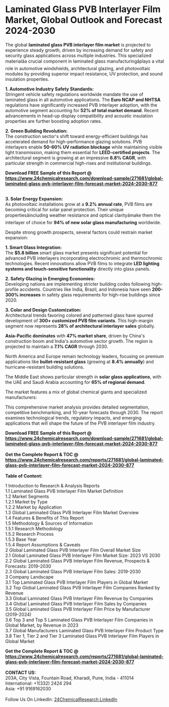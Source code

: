 <h1>Laminated Glass PVB Interlayer Film Market, Global Outlook and Forecast 2024-2030</h1><p>The global <strong>laminated glass PVB interlayer film market</strong> is projected to experience steady growth, driven by increasing demand for safety and security glass applications across multiple industries. This specialized materialâa crucial component in laminated glass manufacturingâplays a vital role in automotive windshields, architectural glazing, and photovoltaic modules by providing superior impact resistance, UV protection, and sound insulation properties.</p><p><strong>1. Automotive Industry Safety Standards:</strong><br>
Stringent vehicle safety regulations worldwide mandate the use of laminated glass in all automotive applications. The <strong>Euro NCAP and NHTSA</strong> regulations have significantly increased PVB interlayer adoption, with the automotive segment accounting for <strong>52% of total market demand</strong>. Recent advancements in head-up display compatibility and acoustic insulation properties are further boosting adoption rates.</p><p><strong>2. Green Building Revolution:</strong><br>
The construction sector's shift toward energy-efficient buildings has accelerated demand for high-performance glazing solutions. PVB interlayers enable <strong>50-60% UV radiation blockage</strong> while maintaining visible light transmission, making them essential for <strong>LEED-certified projects</strong>. The architectural segment is growing at an impressive <strong>6.8% CAGR</strong>, with particular strength in commercial high-rises and institutional buildings.</p><div><b>Download FREE Sample of this Report @ 
            <a href="https://www.24chemicalresearch.com/download-sample/271681/global-laminated-glass-pvb-interlayer-film-forecast-market-2024-2030-877">
            https://www.24chemicalresearch.com/download-sample/271681/global-laminated-glass-pvb-interlayer-film-forecast-market-2024-2030-877</a></b></div><br><p><strong>3. Solar Energy Expansion:</strong><br>
As photovoltaic installations grow at a <strong>9.2% annual rate</strong>, PVB films are becoming critical for solar panel protection. Their unique propertiesâincluding weather resistance and optical clarityâmake them the interlayer of choice for <strong>94% of new solar glass manufacturing</strong> worldwide.</p><p>Despite strong growth prospects, several factors could restrain market expansion:</p><p><strong>1. Smart Glass Integration:</strong><br>
The <strong>$5.8 billion</strong> smart glass market presents significant potential for advanced PVB interlayers incorporating electrochromic and thermochromic technologies. Recent innovations allow PVB films to integrate <strong>LED lighting systems and touch-sensitive functionality</strong> directly into glass panels.</p><p><strong>2. Safety Glazing in Emerging Economies:</strong><br>
Developing nations are implementing stricter building codes following high-profile accidents. Countries like India, Brazil, and Indonesia have seen <strong>200-300% increases</strong> in safety glass requirements for high-rise buildings since 2020.</p><p><strong>3. Color and Design Customization:</strong><br>
Architectural trends favoring colored and patterned glass have spurred development of <strong>300+ customized PVB film variants</strong>. This high-margin segment now represents <strong>28% of architectural interlayer sales</strong> globally.</p><p><strong>Asia-Pacific dominates</strong> with <strong>47% market share</strong>, driven by China's construction boom and India's automotive sector growth. The region is projected to maintain a <strong>7.1% CAGR</strong> through 2030.</p><p>North America and Europe remain technology leaders, focusing on premium applications like <strong>bullet-resistant glass</strong> (growing at <strong>8.4% annually</strong>) and hurricane-resistant building solutions.</p><p>The Middle East shows particular strength in <strong>solar glass applications</strong>, with the UAE and Saudi Arabia accounting for <strong>65% of regional demand</strong>.</p><p>The market features a mix of global chemical giants and specialized manufacturers:</p><p>This comprehensive market analysis provides detailed segmentation, competitive benchmarking, and 10-year forecasts through 2030. The report examines technological trends, regulatory impacts, and emerging applications that will shape the future of the PVB interlayer film industry.</p><div><b>Download FREE Sample of this Report @ 
            <a href="https://www.24chemicalresearch.com/download-sample/271681/global-laminated-glass-pvb-interlayer-film-forecast-market-2024-2030-877">
            https://www.24chemicalresearch.com/download-sample/271681/global-laminated-glass-pvb-interlayer-film-forecast-market-2024-2030-877</a></b></div><br><div><b>Get the Complete Report & TOC @ 
            <a href="https://www.24chemicalresearch.com/reports/271681/global-laminated-glass-pvb-interlayer-film-forecast-market-2024-2030-877">
            https://www.24chemicalresearch.com/reports/271681/global-laminated-glass-pvb-interlayer-film-forecast-market-2024-2030-877</a></b></div><br>
            <b>Table of Content:</b><p>1 Introduction to Research & Analysis Reports<br />
    1.1 Laminated Glass PVB Interlayer Film Market Definition<br />
    1.2 Market Segments<br />
        1.2.1 Market by Type<br />
        1.2.2 Market by Application<br />
    1.3 Global Laminated Glass PVB Interlayer Film Market Overview<br />
    1.4 Features & Benefits of This Report<br />
    1.5 Methodology & Sources of Information<br />
        1.5.1 Research Methodology<br />
        1.5.2 Research Process<br />
        1.5.3 Base Year<br />
        1.5.4 Report Assumptions & Caveats<br />
2 Global Laminated Glass PVB Interlayer Film Overall Market Size<br />
    2.1 Global Laminated Glass PVB Interlayer Film Market Size: 2023 VS 2030<br />
    2.2 Global Laminated Glass PVB Interlayer Film Revenue, Prospects & Forecasts: 2019-2030<br />
    2.3 Global Laminated Glass PVB Interlayer Film Sales: 2019-2030<br />
3 Company Landscape<br />
    3.1 Top Laminated Glass PVB Interlayer Film Players in Global Market<br />
    3.2 Top Global Laminated Glass PVB Interlayer Film Companies Ranked by Revenue<br />
    3.3 Global Laminated Glass PVB Interlayer Film Revenue by Companies<br />
    3.4 Global Laminated Glass PVB Interlayer Film Sales by Companies<br />
    3.5 Global Laminated Glass PVB Interlayer Film Price by Manufacturer (2019-2024)<br />
    3.6 Top 3 and Top 5 Laminated Glass PVB Interlayer Film Companies in Global Market, by Revenue in 2023<br />
    3.7 Global Manufacturers Laminated Glass PVB Interlayer Film Product Type<br />
    3.8 Tier 1, Tier 2 and Tier 3 Laminated Glass PVB Interlayer Film Players in Global Market<br />
    </p><div><b>Get the Complete Report & TOC @ 
            <a href="https://www.24chemicalresearch.com/reports/271681/global-laminated-glass-pvb-interlayer-film-forecast-market-2024-2030-877">
            https://www.24chemicalresearch.com/reports/271681/global-laminated-glass-pvb-interlayer-film-forecast-market-2024-2030-877</a></b></div><br><b>CONTACT US:</b><br>
            203A, City Vista, Fountain Road, Kharadi, Pune, India - 411014<br>
            International: +1(332) 2424 294<br>
            Asia: +91 9169162030 <br><br>
            Follow Us On LinkedIn: <a href="https://www.linkedin.com/company/24chemicalresearch/">24ChemicalResearch LinkedIn</a>